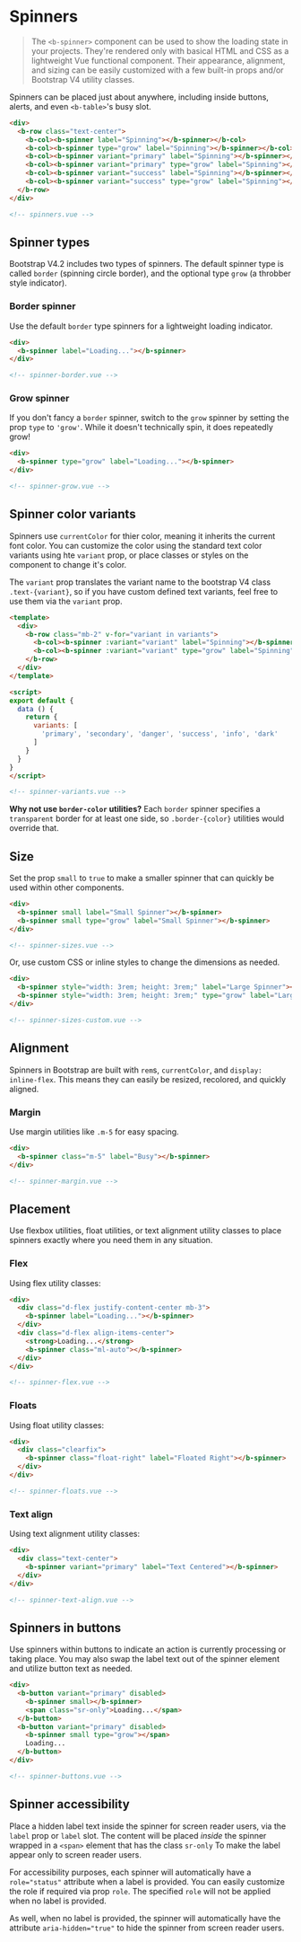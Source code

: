 # Spinners

> The `<b-spinner>` component can be used to show the loading state in your projects. They're rendered
only with basical HTML and CSS as a lightweight Vue functional component. Their appearance, alignment,
and sizing can be easily customized with a few built-in props and/or Bootstrap V4 utility classes.

Spinners can be placed just about anywhere, including inside buttons, alerts, and even `<b-table>`'s busy slot.

```html
<div>
  <b-row class="text-center">
    <b-col><b-spinner label="Spinning"></b-spinner></b-col>
    <b-col><b-spinner type="grow" label="Spinning"></b-spinner></b-col>
    <b-col><b-spinner variant="primary" label="Spinning"></b-spinner></b-col>
    <b-col><b-spinner variant="primary" type="grow" label="Spinning"></b-spinner></b-col>
    <b-col><b-spinner variant="success" label="Spinning"></b-spinner></b-col>
    <b-col><b-spinner variant="success" type="grow" label="Spinning"></b-spinner></b-col>
  </b-row>
</div>

<!-- spinners.vue -->
```

## Spinner types

Bootstrap V4.2 includes two types of spinners. The default spinner type is called `border`
(spinning circle border), and the optional type `grow` (a throbber style indicator).

### Border spinner
Use the default `border` type spinners for a lightweight loading indicator.

```html
<div>
  <b-spinner label="Loading..."></b-spinner>
</div>

<!-- spinner-border.vue -->
```

### Grow spinner
If you don't fancy a `border` spinner, switch to the `grow` spinner by setting the prop `type` to `'grow'`.
While it doesn't technically spin, it does repeatedly grow!

```html
<div>
  <b-spinner type="grow" label="Loading..."></b-spinner>
</div>

<!-- spinner-grow.vue -->
```

## Spinner color variants
Spinners use `currentColor` for thier color, meaning it inherits the current font color.
You can customize the color using the standard text color variants using hte `variant` prop,
or place classes or styles on the component to change it's color.

The `variant` prop translates the variant name to the bootstrap V4 class `.text-{variant}`, so if
you have custom defined text variants, feel free to use them via the `variant` prop.


```html
<template>
  <div>
    <b-row class="mb-2" v-for="variant in variants">
      <b-col><b-spinner :variant="variant" label="Spinning"></b-spinner></b-col>
      <b-col><b-spinner :variant="variant" type="grow" label="Spinning"></b-spinner></b-col>
    </b-row>
  </div>
</template>

<script>
export default {
  data () {
    return {
      variants: [
        'primary', 'secondary', 'danger', 'success', 'info', 'dark'
      ]
    }
  }
}
</script>

<!-- spinner-variants.vue -->
```

**Why not use `border-color` utilities?** Each `border` spinner specifies a `transparent`
border for at least one side, so `.border-{color}` utilities would override that.

## Size
Set the prop `small` to `true` to make a smaller spinner that can quickly be used within other components.

```html
<div>
  <b-spinner small label="Small Spinner"></b-spinner>
  <b-spinner small type="grow" label="Small Spinner"></b-spinner>
</div>

<!-- spinner-sizes.vue -->
```

Or, use custom CSS or inline styles to change the dimensions as needed.

```html
<div>
  <b-spinner style="width: 3rem; height: 3rem;" label="Large Spinner"></b-spinner>
  <b-spinner style="width: 3rem; height: 3rem;" type="grow" label="Large Spinner"></b-spinner>
</div>

<!-- spinner-sizes-custom.vue -->
```

## Alignment

Spinners in Bootstrap are built with `rem`s, `currentColor`, and `display: inline-flex`. This means they
can easily be resized, recolored, and quickly aligned.

### Margin

Use margin utilities like `.m-5` for easy spacing.

```html
<div>
  <b-spinner class="m-5" label="Busy"></b-spinner>
</div>

<!-- spinner-margin.vue -->
```

## Placement

Use flexbox utilities, float utilities, or text alignment utility classes to place spinners exactly
where you need them in any situation.

### Flex
Using flex utility classes:

```html
<div>
  <div class="d-flex justify-content-center mb-3">
    <b-spinner label="Loading..."></b-spinner>
  </div>
  <div class="d-flex align-items-center">
    <strong>Loading...</strong>
    <b-spinner class="ml-auto"></b-spinner>
  </div>
</div>

<!-- spinner-flex.vue -->
```

### Floats
Using float utility classes:

```html
<div>
  <div class="clearfix">
    <b-spinner class="float-right" label="Floated Right"></b-spinner>
  </div>
</div>

<!-- spinner-floats.vue -->
```

### Text align
Using text alignment utility classes:

```html
<div>
  <div class="text-center">
    <b-spinner variant="primary" label="Text Centered"></b-spinner>
  </div>
</div>

<!-- spinner-text-align.vue -->
```

## Spinners in buttons
Use spinners within buttons to indicate an action is currently processing or taking place. You
may also swap the label text out of the spinner element and utilize button text as needed.

```html
<div>
  <b-button variant="primary" disabled>
    <b-spinner small></b-spinner>
    <span class="sr-only">Loading...</span>
  </b-button>
  <b-button variant="primary" disabled>
    <b-spinner small type="grow"></span>
    Loading...
  </b-button>
</div>

<!-- spinner-buttons.vue -->
```

## Spinner accessibility
Place a hidden label text inside the spinner for screen reader users, via the `label` prop or `label` slot.
The content will be placed _inside_ the spinner wrapped in a `<span>` element that has the class `sr-only`
To make the label appear only to screen reader users.

For accessibility purposes, each spinner will automatically have a `role="status"` attribute when
a label is provided. You can easily customize the role if required via prop `role`.  The specified `role`
will not be applied when no label is provided.

As well, when no label is provided, the spinner will automatically have the attribute `aria-hidden="true"` to hide
the spinner from screen reader users.

